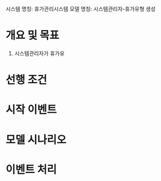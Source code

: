 시스템 명칭: 휴가관리시스템
모델 명칭: 시스템관리자-휴가유형 생성

# 개요 및 목표
1. 시스템관리자가 휴가유

# 선행 조건


# 시작 이벤트


# 모델 시나리오


# 이벤트 처리
